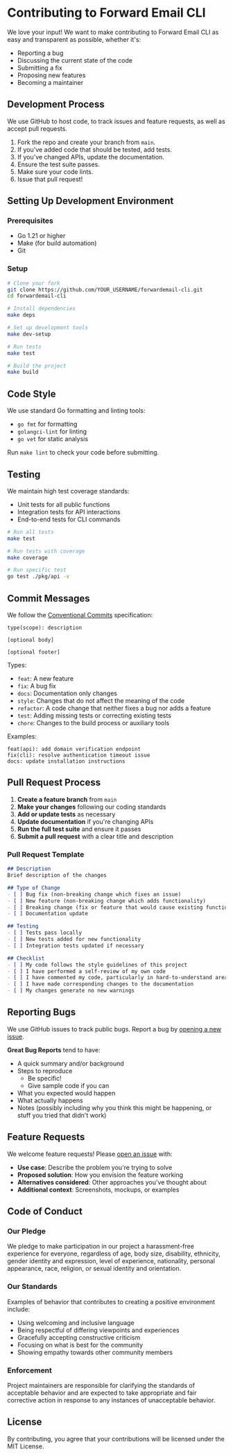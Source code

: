 # Contributing to Forward Email CLI

We love your input! We want to make contributing to Forward Email CLI as easy and transparent as possible, whether it's:

- Reporting a bug
- Discussing the current state of the code
- Submitting a fix
- Proposing new features
- Becoming a maintainer

## Development Process

We use GitHub to host code, to track issues and feature requests, as well as accept pull requests.

1. Fork the repo and create your branch from `main`.
2. If you've added code that should be tested, add tests.
3. If you've changed APIs, update the documentation.
4. Ensure the test suite passes.
5. Make sure your code lints.
6. Issue that pull request!

## Setting Up Development Environment

### Prerequisites

- Go 1.21 or higher
- Make (for build automation)
- Git

### Setup

```bash
# Clone your fork
git clone https://github.com/YOUR_USERNAME/forwardemail-cli.git
cd forwardemail-cli

# Install dependencies
make deps

# Set up development tools
make dev-setup

# Run tests
make test

# Build the project
make build
```

## Code Style

We use standard Go formatting and linting tools:

- `go fmt` for formatting
- `golangci-lint` for linting
- `go vet` for static analysis

Run `make lint` to check your code before submitting.

## Testing

We maintain high test coverage standards:

- Unit tests for all public functions
- Integration tests for API interactions
- End-to-end tests for CLI commands

```bash
# Run all tests
make test

# Run tests with coverage
make coverage

# Run specific test
go test ./pkg/api -v
```

## Commit Messages

We follow the [Conventional Commits](https://www.conventionalcommits.org/) specification:

```
type(scope): description

[optional body]

[optional footer]
```

Types:
- `feat`: A new feature
- `fix`: A bug fix
- `docs`: Documentation only changes
- `style`: Changes that do not affect the meaning of the code
- `refactor`: A code change that neither fixes a bug nor adds a feature
- `test`: Adding missing tests or correcting existing tests
- `chore`: Changes to the build process or auxiliary tools

Examples:
```
feat(api): add domain verification endpoint
fix(cli): resolve authentication timeout issue
docs: update installation instructions
```

## Pull Request Process

1. **Create a feature branch** from `main`
2. **Make your changes** following our coding standards
3. **Add or update tests** as necessary
4. **Update documentation** if you're changing APIs
5. **Run the full test suite** and ensure it passes
6. **Submit a pull request** with a clear title and description

### Pull Request Template

```markdown
## Description
Brief description of the changes

## Type of Change
- [ ] Bug fix (non-breaking change which fixes an issue)
- [ ] New feature (non-breaking change which adds functionality)
- [ ] Breaking change (fix or feature that would cause existing functionality to not work as expected)
- [ ] Documentation update

## Testing
- [ ] Tests pass locally
- [ ] New tests added for new functionality
- [ ] Integration tests updated if necessary

## Checklist
- [ ] My code follows the style guidelines of this project
- [ ] I have performed a self-review of my own code
- [ ] I have commented my code, particularly in hard-to-understand areas
- [ ] I have made corresponding changes to the documentation
- [ ] My changes generate no new warnings
```

## Reporting Bugs

We use GitHub issues to track public bugs. Report a bug by [opening a new issue](https://github.com/ginsys/forwardemail-cli/issues/new?template=bug_report.md).

**Great Bug Reports** tend to have:

- A quick summary and/or background
- Steps to reproduce
  - Be specific!
  - Give sample code if you can
- What you expected would happen
- What actually happens
- Notes (possibly including why you think this might be happening, or stuff you tried that didn't work)

## Feature Requests

We welcome feature requests! Please [open an issue](https://github.com/ginsys/forwardemail-cli/issues/new?template=feature_request.md) with:

- **Use case**: Describe the problem you're trying to solve
- **Proposed solution**: How you envision the feature working
- **Alternatives considered**: Other approaches you've thought about
- **Additional context**: Screenshots, mockups, or examples

## Code of Conduct

### Our Pledge

We pledge to make participation in our project a harassment-free experience for everyone, regardless of age, body size, disability, ethnicity, gender identity and expression, level of experience, nationality, personal appearance, race, religion, or sexual identity and orientation.

### Our Standards

Examples of behavior that contributes to creating a positive environment include:

- Using welcoming and inclusive language
- Being respectful of differing viewpoints and experiences
- Gracefully accepting constructive criticism
- Focusing on what is best for the community
- Showing empathy towards other community members

### Enforcement

Project maintainers are responsible for clarifying the standards of acceptable behavior and are expected to take appropriate and fair corrective action in response to any instances of unacceptable behavior.

## License

By contributing, you agree that your contributions will be licensed under the MIT License.